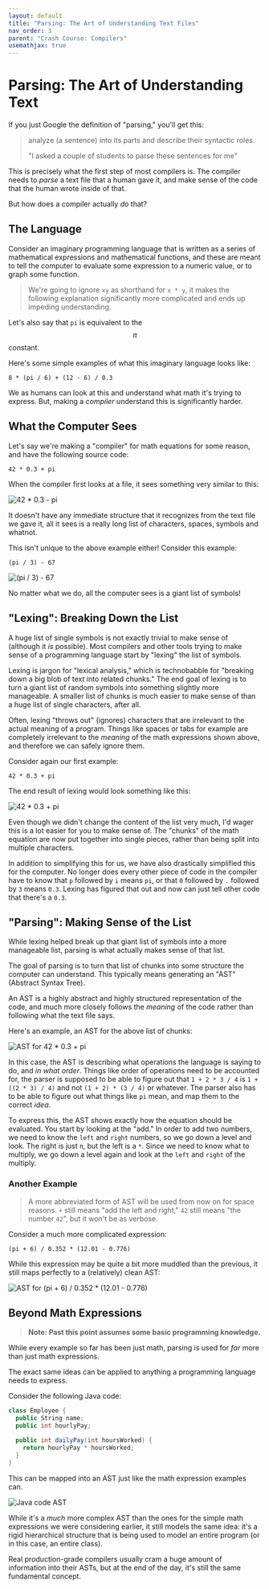 ```yaml
---
layout: default
title: "Parsing: The Art of Understanding Text Files"
nav_order: 3
parent: "Crash Course: Compilers"
usemathjax: true
---
```


# Parsing: The Art of Understanding Text
If you just Google the definition of "parsing," you'll get this:

> analyze (a sentence) into its parts and describe their syntactic roles.
> 
> "I asked a couple of students to parse these sentences for me"

This is precisely what the first step of most compilers is. The compiler needs to *parse* a text file that a human gave it, and make sense of the code that the human wrote inside of that. 

But how does a compiler actually *do* that? 

## The Language
Consider an imaginary programming language that is written as a series of mathematical expressions and mathematical functions, and these are meant to tell the computer to evaluate some expression to a numeric value, or to graph some function. 

> We're going to ignore `xy` as shorthand for `x * y`, it makes the following explanation significantly more complicated and ends up impeding understanding. 

Let's also say that `pi` is equivalent to the $$ \pi $$ constant.

Here's some simple examples of what this imaginary language looks like: 

~~~
8 * (pi / 6) + (12 - 6) / 0.3
~~~

We as humans can look at this and understand what math it's trying to express. But, making a *compiler* understand this is significantly harder. 

## What the Computer Sees

Let's say we're making a "compiler" for math equations for some reason, and have the following source code:

~~~
42 * 0.3 + pi
~~~

When the compiler first looks at a file, it sees something very similar to this:

![42 * 0.3 - pi](../assets/images/crash-course/parsing/parsing-1.png)

It doesn't have any immediate structure that it recognizes from the text file we gave it, all it sees is a really long list of characters, spaces, symbols and whatnot. 

This isn't unique to the above example either! Consider this example:

~~~
(pi / 3) - 67
~~~

![(pi / 3) - 67](../assets/images/crash-course/parsing/parsing-2.png)

No matter what we do, all the computer sees is a giant list of symbols! 

## "Lexing": Breaking Down the List
A huge list of single symbols is not exactly trivial to make sense of (although it *is* possible). Most compilers and other tools trying to make sense of a programming language start by "lexing" the list of symbols.

Lexing is jargon for "lexical analysis," which is technobabble for "breaking down a big blob of text into related chunks." The end goal of lexing is to turn a giant list of random symbols into something slightly more manageable. A smaller list of chunks is much easier to make sense of than a huge list of single characters, after all. 

Often, lexing "throws out" (ignores) characters that are irrelevant to the actual meaning of a program. Things like spaces or tabs for example are completely irrelevant to the *meaning* of the math expressions shown above, and therefore we can safely ignore them. 


Consider again our first example:

~~~
42 * 0.3 + pi
~~~

The end result of lexing would look something like this:

![42 * 0.3 + pi](../assets/images/crash-course/parsing/parsing-3.png)

Even though we didn't change the content of the list very much, I'd wager this is a lot easier for you
to make sense of. The "chunks" of the math equation are now put together into single pieces, rather than
being split into multiple characters. 

In addition to simplifying this for us, we have also drastically simplified this for the computer. No longer does every other piece of code in the compiler have to know that `p` followed by `i` means `pi`, or that `0` followed by `.` followed by `3`  means `0.3`. Lexing has figured that out and now can just tell other code that there's a `0.3`. 

## "Parsing": Making Sense of the List
While lexing helped break up that giant list of symbols into a more manageable list, parsing is what actually makes sense of that list. 

The goal of parsing is to turn that list of chunks into some structure the computer can understand. This typically means generating an "AST" (Abstract Syntax Tree). 

An AST is a highly abstract and highly structured representation of the code, and much more closely follows the *meaning* of the code rather than following what the text file says. 

Here's an example, an AST for the above list of chunks:

![AST for 42 * 0.3 + pi](../assets/images/crash-course/parsing/ast-1.png)

In this case, the AST is describing what operations the language is saying to do, and *in what order*. Things like order of operations need to be accounted for, the parser is supposed to be able to figure out that `1 + 2 * 3 / 4` is `1 + ((2 * 3) / 4)` and not `(1 + 2) * (3 / 4)` or whatever. The parser also has to be able to figure out what things like `pi` mean, and map them to the correct *idea*.

To express this, the AST shows exactly how the equation should be evaluated. You start by looking at the "add." In order to add two numbers, we need to know the `left` and `right` numbers, 
so we go down a level and look. The right is just `π`, but the
left is a `*`. Since we need to know what to multiply, we go down a level again and look at the `left` and `right` of the multiply.

### Another Example
> A more abbreviated form of AST will be used from now on for space reasons. `+` still means "add the left and right," `42` still means "the number `42`", but it won't be as verbose.

Consider a much more complicated expression:

~~~
(pi + 6) / 0.352 * (12.01 - 0.776)
~~~

While this expression may be quite a bit more muddled than the previous, it still maps perfectly to a (relatively) clean AST:

![AST for (pi + 6) / 0.352 * (12.01 - 0.776)](../assets/images/crash-course/parsing/ast-2.png)

## Beyond Math Expressions
> **Note: Past this point assumes some basic programming knowledge.**

While every example so far has been just math, parsing is used for *far* more than just math expressions. 

The exact same ideas can be applied to anything a programming language needs to express. 

Consider the following Java code:

~~~ cs
class Employee {
  public String name;
  public int hourlyPay;

  public int dailyPay(int hoursWorked) {
    return hourlyPay * hoursWorked;  
  }
}
~~~

This can be mapped into an AST just like the math expression examples can. 

![Java code AST](../assets/images/crash-course/parsing/ast-3.png)

While it's a *much* more complex AST than the ones for the simple math expressions
we were considering earlier, it still models the same idea: it's a rigid hierarchical
structure that is being used to model an entire program (or in this case, an entire class).

Real production-grade compilers usually cram a huge amount of information into their ASTs, but at
the end of the day, it's still the same fundamental concept.